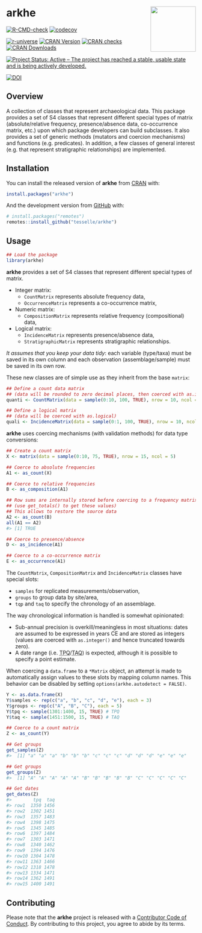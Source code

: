 
<!-- README.md is generated from README.Rmd. Please edit that file -->

# arkhe <img width=120px src="man/figures/logo.png" align="right" />

<!-- badges: start -->

[![R-CMD-check](https://github.com/tesselle/arkhe/workflows/R-CMD-check/badge.svg)](https://github.com/tesselle/arkhe/actions)
[![codecov](https://codecov.io/gh/tesselle/arkhe/branch/master/graph/badge.svg)](https://codecov.io/gh/tesselle/arkhe)

[![r-universe](https://tesselle.r-universe.dev/badges/arkhe)](https://tesselle.r-universe.dev)
[![CRAN
Version](http://www.r-pkg.org/badges/version/arkhe)](https://cran.r-project.org/package=arkhe)
[![CRAN
checks](https://cranchecks.info/badges/worst/arkhe)](https://cran.r-project.org/web/checks/check_results_arkhe.html)
[![CRAN
Downloads](http://cranlogs.r-pkg.org/badges/arkhe)](https://cran.r-project.org/package=arkhe)

[![Project Status: Active – The project has reached a stable, usable
state and is being actively
developed.](https://www.repostatus.org/badges/latest/active.svg)](https://www.repostatus.org/#active)

[![DOI](https://zenodo.org/badge/DOI/10.5281/zenodo.3526659.svg)](https://doi.org/10.5281/zenodo.3526659)
<!-- badges: end -->

## Overview

A collection of classes that represent archaeological data. This package
provides a set of S4 classes that represent different special types of
matrix (absolute/relative frequency, presence/absence data,
co-occurrence matrix, etc.) upon which package developers can build
subclasses. It also provides a set of generic methods (mutators and
coercion mechanisms) and functions (e.g. predicates). In addition, a few
classes of general interest (e.g. that represent stratigraphic
relationships) are implemented.

## Installation

You can install the released version of **arkhe** from
[CRAN](https://CRAN.R-project.org) with:

``` r
install.packages("arkhe")
```

And the development version from [GitHub](https://github.com/) with:

``` r
# install.packages("remotes")
remotes::install_github("tesselle/arkhe")
```

## Usage

``` r
## Load the package
library(arkhe)
```

**arkhe** provides a set of S4 classes that represent different special
types of matrix.

-   Integer matrix:
    -   `CountMatrix` represents absolute frequency data,
    -   `OccurrenceMatrix` represents a co-occurrence matrix,
-   Numeric matrix:
    -   `CompositionMatrix` represents relative frequency
        (compositional) data,
-   Logical matrix:
    -   `IncidenceMatrix` represents presence/absence data,
    -   `StratigraphicMatrix` represents stratigraphic relationships.

*It assumes that you keep your data tidy*: each variable (type/taxa)
must be saved in its own column and each observation (assemblage/sample)
must be saved in its own row.

These new classes are of simple use as they inherit from the base
`matrix`:

``` r
## Define a count data matrix
## (data will be rounded to zero decimal places, then coerced with as.integer)
quanti <- CountMatrix(data = sample(0:10, 100, TRUE), nrow = 10, ncol = 10)

## Define a logical matrix
## (data will be coerced with as.logical)
quali <- IncidenceMatrix(data = sample(0:1, 100, TRUE), nrow = 10, ncol = 10)
```

**arkhe** uses coercing mechanisms (with validation methods) for data
type conversions:

``` r
## Create a count matrix
X <- matrix(data = sample(0:10, 75, TRUE), nrow = 15, ncol = 5)

## Coerce to absolute frequencies
A1 <- as_count(X)

## Coerce to relative frequencies
B <- as_composition(A1)

## Row sums are internally stored before coercing to a frequency matrix
## (use get_totals() to get these values)
## This allows to restore the source data
A2 <- as_count(B)
all(A1 == A2)
#> [1] TRUE

## Coerce to presence/absence
D <- as_incidence(A1)

## Coerce to a co-occurrence matrix
E <- as_occurrence(A1)
```

The `CountMatrix`, `CompositionMatrix` and `IncidenceMatrix` classes
have special slots:

-   `samples` for replicated measurements/observation,
-   `groups` to group data by site/area,
-   `tqp` and `taq` to specify the chronology of an assemblage.

The way chronological information is handled is somewhat opinionated:

-   Sub-annual precision is overkill/meaningless in most situations:
    dates are assumed to be expressed in years CE and are stored as
    integers (values are coerced with `as.integer()` and hence truncated
    towards zero).
-   A date range
    (i.e. <abbr title="terminus post quem">TPQ</abbr>/<abbr title="terminus ante quem">TAQ</abbr>)
    is expected, although it is possible to specify a point estimate.

When coercing a `data.frame` to a `*Matrix` object, an attempt is made
to automatically assign values to these slots by mapping column names.
This behavior can be disabled by setting
`options(arkhe.autodetect = FALSE)`.

``` r
Y <- as.data.frame(X)
Y$samples <- rep(c("a", "b", "c", "d", "e"), each = 3)
Y$groups <- rep(c("A", "B", "C"), each = 5)
Y$tpq <- sample(1301:1400, 15, TRUE) # TPQ
Y$taq <- sample(1451:1500, 15, TRUE) # TAQ

## Coerce to a count matrix
Z <- as_count(Y)

## Get groups
get_samples(Z)
#>  [1] "a" "a" "a" "b" "b" "b" "c" "c" "c" "d" "d" "d" "e" "e" "e"

## Get groups
get_groups(Z)
#>  [1] "A" "A" "A" "A" "A" "B" "B" "B" "B" "B" "C" "C" "C" "C" "C"

## Get dates
get_dates(Z)
#>        tpq  taq
#> row1  1350 1456
#> row2  1302 1451
#> row3  1357 1483
#> row4  1398 1475
#> row5  1345 1485
#> row6  1397 1484
#> row7  1303 1471
#> row8  1340 1462
#> row9  1394 1476
#> row10 1304 1478
#> row11 1363 1466
#> row12 1318 1478
#> row13 1334 1471
#> row14 1362 1491
#> row15 1400 1491
```

## Contributing

Please note that the **arkhe** project is released with a [Contributor
Code of Conduct](https://www.tesselle.org/conduct.html). By contributing
to this project, you agree to abide by its terms.
